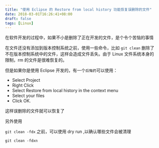 ```yaml
---
title: "使用 Eclipse 的 Restore from local history 功能恢复误删除的文件"
date: 2018-03-01T16:26:41+08:00
draft: false
tags: [Linux]
---
```


在软件开发的过程中，如果不小是删除了正在开发的文件，是个令个苦恼的事情

在文件还没有添加到版本控制系统之前，使用一些命令，比如 `git clean` 删除了不在版本控制系统中的文件，这样会造成文件丢失。由于 Linux 文件系统本身的限制，rm 的文件是很难恢复的。

但是如果你是使用 Eclipse 开发的，有一个`后悔药`可以使用：

- Select Project
- Right Click
- Select Restore from local history in the context menu
- Select your files
- Click OK.

这样误删除的文件就可以恢复了



另外使用 

`git clean -fdx`
之前，可以使用 dry run ,以确认哪些文件会被清理

`git clean -fdxn`